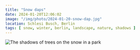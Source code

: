 ```yaml
---
title: "Snow daps"
date: 2024-01-20T12:06:02
image: "/img/photo/2024-01-20-snow-dap.jpg"
location: Schlesi Busch, Berlin
tags: [ snow, winter, berlin, landscape, nature, shadows ]
---
```


![The shadows of trees on the snow in a park](/img/photo/2024-01-20-snow-dap.jpg)

